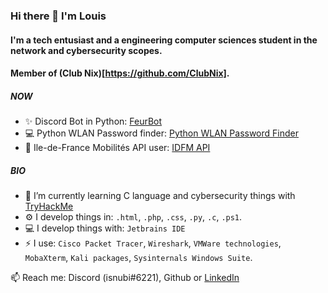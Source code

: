 ### Hi there 👋 I'm Louis

#### I'm a tech entusiast and a engineering computer sciences student in the network and cybersecurity scopes.
#### Member of (Club Nix)[https://github.com/ClubNix].

##### NOW

- :sparkles: Discord Bot in Python: [FeurBot](https://github.com/Isnubi/FeurBot/)
- :computer: Python WLAN Password finder: [Python WLAN Password Finder](https://github.com/Isnubi/python-wifi-password-finder/)
- :bullettrain_side: Ile-de-France Mobilités API user: [IDFM API](https://github.com/Isnubi/IDFM-API/) 

##### BIO

- :seedling: I’m currently learning C language and cybersecurity things with [TryHackMe](https://www.tryhackme.com)
- :gear: I develop things in: `.html`, `.php`, `.css`, `.py`, `.c`, `.ps1`.
- :computer: I develop things with: `Jetbrains IDE`
- :zap: I use: `Cisco Packet Tracer`, `Wireshark`, `VMWare technologies`, `MobaXterm`, `Kali packages`, `Sysinternals Windows Suite`.


:mailbox: Reach me: Discord (isnubi#6221), Github or [LinkedIn](https://www.linkedin.com/in/louis-gambart/)
